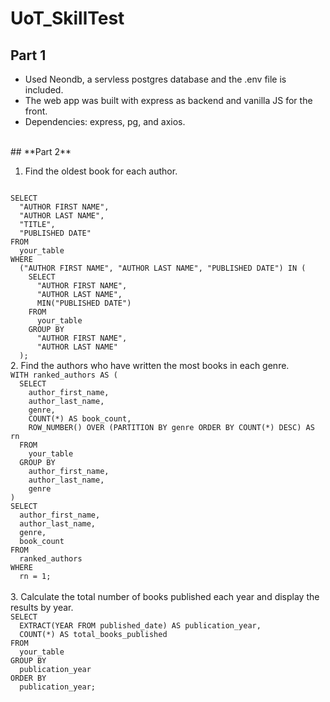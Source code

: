 # UoT_SkillTest
## **Part 1**
- Used Neondb, a servless postgres database and the .env file is included.
- The web app was built with express as backend and vanilla JS for the front.
- Dependencies: express, pg, and axios.
<br>
## **Part 2**

1. Find the oldest book for each author.
<code>
SELECT
  "AUTHOR FIRST NAME",
  "AUTHOR LAST NAME",
  "TITLE",
  "PUBLISHED DATE"
FROM
  your_table
WHERE
  ("AUTHOR FIRST NAME", "AUTHOR LAST NAME", "PUBLISHED DATE") IN (
    SELECT
      "AUTHOR FIRST NAME",
      "AUTHOR LAST NAME",
      MIN("PUBLISHED DATE")
    FROM
      your_table
    GROUP BY
      "AUTHOR FIRST NAME",
      "AUTHOR LAST NAME"
  );
</code>
2. Find the authors who have written the most books in each genre.
<code>
WITH ranked_authors AS (
  SELECT
    author_first_name,
    author_last_name,
    genre,
    COUNT(*) AS book_count,
    ROW_NUMBER() OVER (PARTITION BY genre ORDER BY COUNT(*) DESC) AS rn
  FROM
    your_table
  GROUP BY
    author_first_name,
    author_last_name,
    genre
)
SELECT
  author_first_name,
  author_last_name,
  genre,
  book_count
FROM
  ranked_authors
WHERE
  rn = 1;
</code>
<br>
3. Calculate the total number of books published each year and display the results by year.
<code>
SELECT
  EXTRACT(YEAR FROM published_date) AS publication_year,
  COUNT(*) AS total_books_published
FROM
  your_table
GROUP BY
  publication_year
ORDER BY
  publication_year;
</code>
